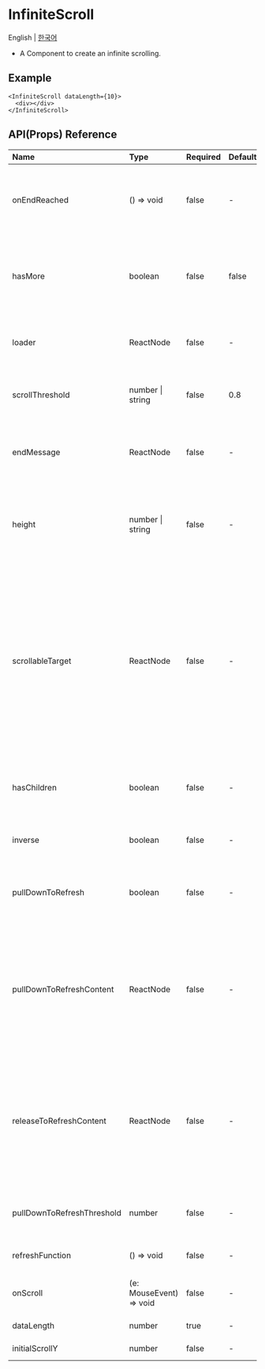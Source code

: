 # InfiniteScroll

English | [한국어](./InfiniteScroll_kr.md)

- A Component to create an infinite scrolling.

## Example

```tsx
<InfiniteScroll dataLength={10}>
  <div></div>
</InfiniteScroll>
```

## API(Props) Reference

| Name                       | Type                    | Required | Default | Description                                                                                                                                                                                                      |
| :------------------------- | :---------------------- | :------- | :------ | :--------------------------------------------------------------------------------------------------------------------------------------------------------------------------------------------------------------- |
| onEndReached               | () => void              | false    | -       | Event called when you reach the bottom of the scroll area.(for pagination)                                                                                                                                       |
| hasMore                    | boolean                 | false    | false   | Whether to call the `onEndReached` event when reaching the bottom of the scroll area                                                                                                                             |
| loader                     | ReactNode               | false    | -       | Fallback UI components to show during data fetching                                                                                                                                                              |
| scrollThreshold            | number \| string        | false    | 0.8     | Thresholds that define when InfiniteScroll calls next                                                                                                                                                            |
| endMessage                 | ReactNode               | false    | -       | Message to show when you reach the bottom of the scroll area                                                                                                                                                     |
| height                     | number \| string        | false    | -       | the height of the component when you want to use fixed-height scrolling content.                                                                                                                                 |
| scrollableTarget           | ReactNode               | false    | -       | Reference to (parent) DOM elements that already provide overflow scrollbars to InfiniteScroll components. <br>- When you register an ID for a DOM element, the DOM element with that ID is used as a scroll area |
| hasChildren                | boolean                 | false    | -       | Whether there is a child element in the scroll area                                                                                                                                                              |
| inverse                    | boolean                 | false    | -       | Whether to set InfiniteScroll to the top                                                                                                                                                                         |
| pullDownToRefresh          | boolean                 | false    | -       | Whether to enable the refresh feature by pulling the screen down                                                                                                                                                 |
| pullDownToRefreshContent   | ReactNode               | false    | -       | the components that you want to show before the refresh starts.<br>(When using the refresh feature by pulling the screen down.)                                                                                  |
| releaseToRefreshContent    | ReactNode               | false    | -       | the components that you want to show after the refresh starts<br>(When using the refresh feature by pulling the screen down)                                                                                     |
| pullDownToRefreshThreshold | number                  | false    | -       | Minimum distance the user must pull to refresh.                                                                                                                                                                  |
| refreshFunction            | () => void              | false    | -       | Functions to call for reload                                                                                                                                                                                     |
| onScroll                   | (e: MouseEvent) => void | false    | -       | Functions called every time a scroll event occurs                                                                                                                                                                |
| dataLength                 | number                  | true     | -       | Data length in scroll area                                                                                                                                                                                       |
| initialScrollY             | number                  | false    | -       | Initial scroll position                                                                                                                                                                                          |
